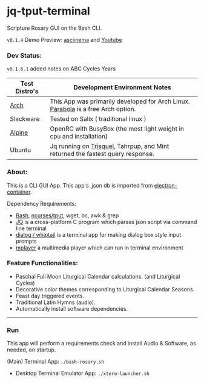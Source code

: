 # jq-tput-terminal

Scripture Rosary GUI on the Bash CLI.

```v0.1.4``` Demo Preview: [asciinema](https://asciinema.org/a/217793) and [Youtube](https://youtu.be/PceKrX4uI-I)

### Dev Status:

```v0.1.6.1``` added notes on ABC Cycles Years

| Test Distro's | Development Environment Notes |
| --- | --- |
| [Arch](https://wiki.archlinux.org/) | This App was primarily developed for Arch Linux. [Parabola](https://wiki.parabola.nu/Category:Migration) is a free Arch option. |
| Slackware | Tested on Salix ( traditional linux ) |
| [Alpine](https://alpinelinux.org/about/) | OpenRC with BusyBox (the most light weight in cpu and installation) |
| Ubuntu | Jq running on [Trisquel](https://trisquel.info), Tahrpup, and Mint returned the fastest query response.  |

### About:

This is a CLI GUI App. This app's .json db is imported from [electron-container](https://github.com/mezcel/electron-container).

Dependency Requirements:

* [Bash](https://www.gnu.org/software/bash/), [ncurses/tput](https://ss64.com/bash/tput.html), wget, bc, awk & grep
* [JQ](https://stedolan.github.io/jq) is a cross-platform C program which parses json script via command line terminal
* [dialog / whiptail](http://linuxcommand.org/lc3_adv_dialog.php) is a terminal app for making dialog box style input prompts
* [mplayer](http://www.mplayerhq.hu/design7/info.html) a multimedia player which can run in terminal environment

### Feature Functionalities:

* Paschal Full Moon Liturgical Calendar calculations. (and Liturgical Cycles)
* Decorative color themes corresponding to Liturgical Calendar Seasons.
* Feast day triggered events.
* Traditional Latin Hymns (audio).
* Automatically install software dependencies.

---

### Run

This app will perform a requirements check and install Audio & Software, as needed, on startup.

(Main) Terminal App: ```./bash-rosary.sh```

- Desktop Terminal Emulator App: ```./xterm-launcher.sh```
